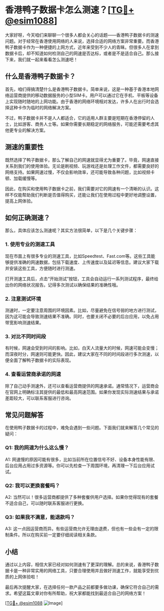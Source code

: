 # 香港鸭子数据卡怎么测速？[[TG💪+ @esim1088](https://t.me/s/esim1088)]

大家好呀，今天咱们来聊聊一个很多人都会关心的话题——香港鸭子数据卡的测速问题。对于经常在香港使用网络的人来说，选择合适的网络方案非常重要。而香港鸭子数据卡作为一种便捷的上网方式，近年来受到不少人的青睐。但很多人在拿到数据卡后，却不知道如何检测自己的网速是否达标，或者是不是适合自己。那么接下来，我们就一起来看看怎么测速吧！

## 什么是香港鸭子数据卡？

首先，咱们得搞清楚什么是香港鸭子数据卡。简单来说，这是一种基于香港本地网络运营商提供的移动数据服务的小型SIM卡。用户可以通过它在手机、平板等设备上实现随时随地的上网功能。由于香港的网络环境相对发达，许多人在出行时会选择这种卡作为临时的网络解决方案。

不过，鸭子数据卡并不是人人都适合，它的适用人群主要是短期在香港停留的人士，比如游客、商务人士等。如果你需要长期稳定的网络服务，可能还需要考虑其他更专业的解决方案。

## 测速的重要性

既然选择了鸭子数据卡，那么了解自己的网速就显得尤为重要了。毕竟，网速直接关系到我们的使用体验。无论是刷视频、玩游戏还是处理工作文件，都需要良好的网络支持。如果网速过慢，不仅会影响效率，还可能导致各种问题，比如视频卡顿、加载缓慢等。

因此，在购买和使用鸭子数据卡之前，我们需要对它的网速有一个清晰的认识。这样不仅能帮助我们判断是否值得购买，还能让我们在使用过程中更好地调整设置，提高上网体验。

## 如何正确测速？

那么，具体应该怎么测速呢？其实方法很简单，以下是几个关键步骤：

### 1. 使用专业的测速工具

现在市面上有很多专业的测速工具，比如Speedtest、Fast.com等。这些工具能够提供准确的网速数据，包括下载速度、上传速度以及延迟等信息。建议大家下载并安装这些工具，方便随时进行测速。

打开测速工具后，点击“开始测试”按钮，工具会自动运行一系列测试程序，最终给出你的网络状况报告。记得多次测试以确保结果的准确性哦。

### 2. 注意测试环境

测速时，一定要注意周围的环境因素。比如，尽量避免在信号弱的地方进行测试，因为这可能会导致测速结果不准确。同时，也要关闭不必要的后台应用，以免占用带宽影响测速结果。

### 3. 对比不同时间段

有时候，网速会受到时间的影响。比如，白天人流量大的时候，网速可能会变慢；而深夜时分，网速则可能更快。因此，建议大家在不同的时间段进行多次测速，以便全面了解鸭子数据卡的实际表现。

### 4. 查看运营商承诺的网速

除了自己动手测速外，还可以查看运营商提供的网速承诺。通常情况下，运营商会在官网上明确标注其提供的最低和最高网速范围。如果你发现实际测速结果与承诺差距较大，可以联系客服进行咨询。

## 常见问题解答

在使用鸭子数据卡的过程中，难免会遇到一些问题。下面我们就来解答几个常见的疑问：

### Q1: 我的网速为什么这么慢？

A1: 网速慢的原因可能有很多，比如当前所在位置信号不好、设备本身性能有限、后台应用占用过多资源等。你可以先检查一下周围环境，再清理一下后台应用试试。

### Q2: 我可以更换套餐吗？

A2: 当然可以！很多运营商都提供了多种套餐供用户选择。如果你觉得现有的套餐不适合自己，可以随时联系客服进行更换。

### Q3: 如果我不满意，能退款吗？

A3: 这一点因运营商而异。有些运营商允许无理由退费，但也有一些会有一定的限制条件。所以在购买前一定要仔细阅读相关条款。

## 小结

通过以上内容，相信大家已经对如何测速有了更深的理解。总的来说，香港鸭子数据卡是一种非常实用的网络工具，只要合理使用并且做好测速工作，就能享受到优质的上网体验啦！

最后再次提醒大家，在选择任何一款产品之前都要多做功课，确保它符合自己的需求。希望这篇文章对你有所帮助，祝大家都能找到最适合自己的网络方案！

[[TG💪+ @esim1088](https://t.me/s/esim1088) ![Image](https://i.postimg.cc/4NQfJmqS/Snipaste-2025-05-13-00-14-12.png)]